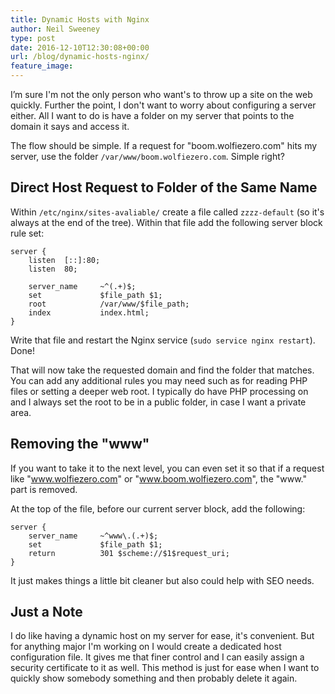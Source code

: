 ```yaml
---
title: Dynamic Hosts with Nginx
author: Neil Sweeney
type: post
date: 2016-12-10T12:30:08+00:00
url: /blog/dynamic-hosts-nginx/
feature_image:
---
```


I’m sure I'm not the only person who want's to throw up a site on the web quickly. Further the point, I don't want to worry about configuring a server either. All I want to do is have a folder on my server that points to the domain it says and access it.

The flow should be simple. If a request for "boom.wolfiezero.com" hits my server, use the folder `/var/www/boom.wolfiezero.com`. Simple right?

## Direct Host Request to Folder of the Same Name

Within `/etc/nginx/sites-avaliable/` create a file called `zzzz-default` (so it's always at the end of the tree). Within that file add the following server block rule set:

<pre><code class="conf">server {
    listen  [::]:80;
    listen  80;

    server_name     ~^(.+)$;
    set             $file_path $1;
    root            /var/www/$file_path;
    index           index.html;
}
</code></pre>

Write that file and restart the Nginx service (`sudo service nginx restart`). Done!

That will now take the requested domain and find the folder that matches. You can add any additional rules you may need such as for reading PHP files or setting a deeper web root. I typically do have PHP processing on and I always set the root to be in a public folder, in case I want a private area.

## Removing the "www"

If you want to take it to the next level, you can even set it so that if a request like "www.wolfiezero.com" or "www.boom.wolfiezero.com", the "www." part is removed.

At the top of the file, before our current server block, add the following:

<pre><code class="conf">server {
    server_name     ~^www\.(.+)$;
    set             $file_path $1;
    return          301 $scheme://$1$request_uri;
}
</code></pre>

It just makes things a little bit cleaner but also could help with SEO needs.

## Just a Note

I do like having a dynamic host on my server for ease, it's convenient. But for anything major I'm working on I would create a dedicated host configuration file. It gives me that finer control and I can easily assign a security certificate to it as well. This method is just for ease when I want to quickly show somebody something and then probably delete it again.
